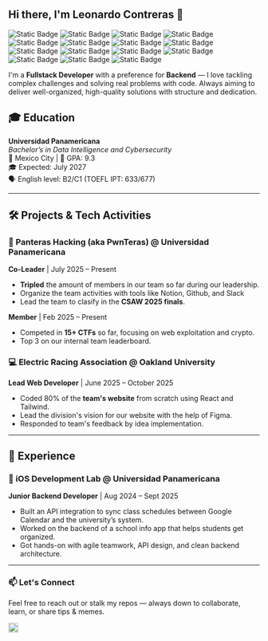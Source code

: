 ## Hi there, I'm Leonardo Contreras 👋

![Static Badge](https://img.shields.io/badge/-Python?style=flat-square&logo=python&logoColor=%23FFFFFF&label=Python&labelColor=%233776AB&color=%2300000000)
![Static Badge](https://img.shields.io/badge/-FastAPI?style=flat-square&logo=FastAPI&logoColor=%23FFFFFF&label=FastAPI&labelColor=%23009688&color=%2300000000)
![Static Badge](https://img.shields.io/badge/-React?style=flat-square&logo=React&logoColor=%23FFFFFF&label=React&labelColor=%233096FE&color=%2300000000)
![Static Badge](https://img.shields.io/badge/-Tailwind?style=flat-square&logo=Tailwind%20CSS&logoColor=%23FFFFFF&label=Tailwind&labelColor=%2306B6D4&color=%2300000000)
![Static Badge](https://img.shields.io/badge/-TypeScript?style=flat-square&logo=TypeScript&logoColor=%23FFFFFF&label=TypeScript&labelColor=%233178C6&color=%2300000000)
![Static Badge](https://img.shields.io/badge/-Angular?style=flat-square&logo=Angular&logoColor=%23FFFFFF&label=Angular&labelColor=%23C50836&color=%2300000000)
![Static Badge](https://img.shields.io/badge/-Flutter?style=flat-square&logo=Flutter&logoColor=%23FFFFFF&label=Flutter&labelColor=%2302569B&color=%2300000000)
![Static Badge](https://img.shields.io/badge/-MySQL?style=flat-square&logo=MySQL&logoColor=%23FFFFFF&label=MySQL&labelColor=%234479A1&color=%2300000000)
![Static Badge](https://img.shields.io/badge/-postgresql?style=flat-square&logo=PostgreSQL&logoColor=%23FFFFFF&label=PostgreSQL&labelColor=%234169E1&color=%2300000000)
![Static Badge](https://img.shields.io/badge/-Csharp?style=flat-square&logo=C%2B%2B&logoColor=%23FFFFFF&label=C%23&labelColor=%23663399&color=%2300000000)
![Static Badge](https://img.shields.io/badge/-Cplus?style=flat-square&logo=C%2B%2B&logoColor=%23FFFFFF&label=C%2B%2B&labelColor=%2300599C&color=%2300000000)
![Static Badge](https://img.shields.io/badge/-Git?style=flat-square&logo=Git&logoColor=%23FFFFFF&label=Git&labelColor=%23F05032&color=%2300000000)
![Static Badge](https://img.shields.io/badge/-Docker?style=flat-square&logo=Docker&logoColor=%23FFFFFF&label=Docker&labelColor=%232496ED&color=%2300000000)
![Static Badge](https://img.shields.io/badge/-supabase?style=flat-square&logo=Supabase&logoColor=%23FFFFFF&label=Supabase&labelColor=%233FCF8E&color=%2300000000)
![Static Badge](https://img.shields.io/badge/-firebase?style=flat-square&logo=Firebase&logoColor=%23FFFFFF&label=Firebase&labelColor=%23DD2C00&color=%2300000000)

I'm a **Fullstack Developer** with a preference for **Backend** — I love tackling complex challenges and solving real problems with code. Always aiming to deliver well-organized, high-quality solutions with structure and dedication.

## 🎓 Education

**Universidad Panamericana**  
_Bachelor’s in Data Intelligence and Cybersecurity_  
📍 Mexico City | 🧠 GPA: 9.3  
🎓 Expected: July 2027  
🗣️ English level: B2/C1 (TOEFL IPT: 633/677)

---

## 🛠️ Projects & Tech Activities

### 🐾 Panteras Hacking (aka PwnTeras) @ Universidad Panamericana
**Co-Leader** | July 2025 – Present  
- **Tripled** the amount of members in our team so far during our leadership.
- Organize the team activities with tools like Notion, Github, and Slack
- Lead the team to clasify in the **CSAW 2025 finals**.

**Member** | Feb 2025 – Present  
- Competed in **15+ CTFs** so far, focusing on web exploitation and crypto.
- Top 3 on our internal team leaderboard.


### 💻 Electric Racing Association @ Oakland University
**Lead Web Developer** | June 2025 – October 2025  
- Coded 80% of the **team's website** from scratch using React and Tailwind.
- Lead the division's vision for our website with the help of Figma.
- Responded to team's feedback by idea implementation.

---

## 💼 Experience

### 🧪 iOS Development Lab @ Universidad Panamericana  
**Junior Backend Developer** | Aug 2024 – Sept 2025  

- Built an API integration to sync class schedules between Google Calendar and the university’s system.
- Worked on the backend of a school info app that helps students get organized.
- Got hands-on with agile teamwork, API design, and clean backend architecture.

---

### 📫 Let's Connect

Feel free to reach out or stalk my repos — always down to collaborate, learn, or share tips & memes.

<a href="https://www.linkedin.com/in/leopcontreras" target="_blank">
  <img src="https://img.shields.io/badge/LinkedIn-0077B5?style=flat-square&logo=linkedin&logoColor=white" alt="LinkedIn" height="20">
</a>

<!--
**leop-contreras/leop-contreras** is a ✨ _special_ ✨ repository because its `README.md` (this file) appears on your GitHub profile.

Here are some ideas to get you started:

- 🔭 I’m currently working on ...
- 🌱 I’m currently learning ...
- 👯 I’m looking to collaborate on ...
- 🤔 I’m looking for help with ...
- 💬 Ask me about ...
- 📫 How to reach me: ...
- 😄 Pronouns: ...
- ⚡ Fun fact: ...
-->

